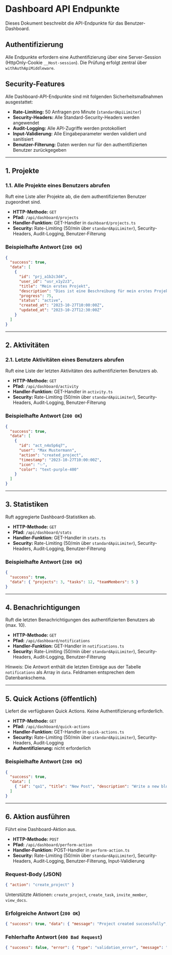 # Dashboard API Endpunkte

Dieses Dokument beschreibt die API-Endpunkte für das Benutzer-Dashboard.

## Authentifizierung

Alle Endpunkte erfordern eine Authentifizierung über eine Server-Session (HttpOnly-Cookie `__Host-session`). Die Prüfung erfolgt zentral über `withAuthApiMiddleware`.

## Security-Features

Alle Dashboard-API-Endpunkte sind mit folgenden Sicherheitsmaßnahmen ausgestattet:

* **Rate-Limiting:** 50 Anfragen pro Minute (`standardApiLimiter`)
* **Security-Headers:** Alle Standard-Security-Headers werden angewendet
* **Audit-Logging:** Alle API-Zugriffe werden protokolliert
* **Input-Validierung:** Alle Eingabeparameter werden validiert und sanitisiert
* **Benutzer-Filterung:** Daten werden nur für den authentifizierten Benutzer zurückgegeben

---

## 1. Projekte

### 1.1. Alle Projekte eines Benutzers abrufen

Ruft eine Liste aller Projekte ab, die dem authentifizierten Benutzer zugeordnet sind.

* **HTTP-Methode:** `GET`
* **Pfad:** `/api/dashboard/projects`
* **Handler-Funktion:** GET-Handler in `dashboard/projects.ts`
* **Security:** Rate-Limiting (50/min über `standardApiLimiter`), Security-Headers, Audit-Logging, Benutzer-Filterung

### Beispielhafte Antwort (`200 OK`)

```json
{
  "success": true,
  "data": [
    {
      "id": "prj_a1b2c3d4",
      "user_id": "usr_x1y2z3",
      "title": "Mein erstes Projekt",
      "description": "Dies ist eine Beschreibung für mein erstes Projekt.",
      "progress": 75,
      "status": "active",
      "created_at": "2023-10-27T10:00:00Z",
      "updated_at": "2023-10-27T12:30:00Z"
    }
  ]
}
```

---

## 2. Aktivitäten

### 2.1. Letzte Aktivitäten eines Benutzers abrufen

Ruft eine Liste der letzten Aktivitäten des authentifizierten Benutzers ab.

* **HTTP-Methode:** `GET`
* **Pfad:** `/api/dashboard/activity`
* **Handler-Funktion:** GET-Handler in `activity.ts`
* **Security:** Rate-Limiting (50/min über `standardApiLimiter`), Security-Headers, Audit-Logging, Benutzer-Filterung

### Beispielhafte Antwort (`200 OK`)

```json
{
  "success": true,
  "data": [
    {
      "id": "act_n4o5p6q7",
      "user": "Max Mustermann",
      "action": "created_project",
      "timestamp": "2023-10-27T10:00:00Z",
      "icon": "✨",
      "color": "text-purple-400"
    }
  ]
}
```

---

## 3. Statistiken

Ruft aggregierte Dashboard-Statistiken ab.

* **HTTP-Methode:** `GET`
* **Pfad:** `/api/dashboard/stats`
* **Handler-Funktion:** GET-Handler in `stats.ts`
* **Security:** Rate-Limiting (50/min über `standardApiLimiter`), Security-Headers, Audit-Logging, Benutzer-Filterung

### Beispielhafte Antwort (`200 OK`)

```json
{
  "success": true,
  "data": { "projects": 3, "tasks": 12, "teamMembers": 5 }
}
```

---

## 4. Benachrichtigungen

Ruft die letzten Benachrichtigungen des authentifizierten Benutzers ab (max. 10).

* **HTTP-Methode:** `GET`
* **Pfad:** `/api/dashboard/notifications`
* **Handler-Funktion:** GET-Handler in `notifications.ts`
* **Security:** Rate-Limiting (50/min über `standardApiLimiter`), Security-Headers, Audit-Logging, Benutzer-Filterung

Hinweis: Die Antwort enthält die letzten Einträge aus der Tabelle `notifications` als Array in `data`. Feldnamen entsprechen dem Datenbankschema.

---

## 5. Quick Actions (öffentlich)

Liefert die verfügbaren Quick Actions. Keine Authentifizierung erforderlich.

* **HTTP-Methode:** `GET`
* **Pfad:** `/api/dashboard/quick-actions`
* **Handler-Funktion:** GET-Handler in `quick-actions.ts`
* **Security:** Rate-Limiting (50/min über `standardApiLimiter`), Security-Headers, Audit-Logging
* **Authentifizierung:** nicht erforderlich

### Beispielhafte Antwort (`200 OK`)

```json
{
  "success": true,
  "data": [
    { "id": "qa1", "title": "New Post", "description": "Write a new blog article.", "icon": "✍️", "variant": "primary", "action": "createPost" }
  ]
}
```

---

## 6. Aktion ausführen

Führt eine Dashboard-Aktion aus.

* **HTTP-Methode:** `POST`
* **Pfad:** `/api/dashboard/perform-action`
* **Handler-Funktion:** POST-Handler in `perform-action.ts`
* **Security:** Rate-Limiting (50/min über `standardApiLimiter`), Security-Headers, Audit-Logging, Benutzer-Filterung, Input-Validierung

### Request-Body (JSON)

```json
{ "action": "create_project" }
```

Unterstützte Aktionen: `create_project`, `create_task`, `invite_member`, `view_docs`.

### Erfolgreiche Antwort (`200 OK`)

```json
{ "success": true, "data": { "message": "Project created successfully", "projectId": "prj_..." } }
```

### Fehlerhafte Antwort (`400 Bad Request`)

```json
{ "success": false, "error": { "type": "validation_error", "message": "Invalid action: <action>" } }
